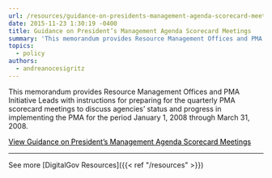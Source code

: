 ```yaml
---
url: /resources/guidance-on-presidents-management-agenda-scorecard-meetings/
date: 2015-11-23 1:30:19 -0400
title: Guidance on President’s Management Agenda Scorecard Meetings
summary: 'This memorandum provides Resource Management Offices and PMA Initiative Leads with instructions for preparing for the quarterly PMA scorecard meetings to discuss agencies&rsquo; status and progress in implementing the PMA for the period January 1, 2008 through March 31, 2008. View Guidance on President&rsquo;s Management Agenda Scorecard Meetings See more DigitalGov Resources'
topics:
  - policy
authors:
  - andreanocesigritz
---
```


This memorandum provides Resource Management Offices and PMA Initiative Leads with instructions for preparing for the quarterly PMA scorecard meetings to discuss agencies’ status and progress in implementing the PMA for the period January 1, 2008 through March 31, 2008.

<a class="button" style="color: #000000" href="https://www.whitehouse.gov/sites/whitehouse.gov/files/omb/memoranda/2008/m08-02.pdf">View Guidance on President’s Management Agenda Scorecard Meetings</a>

* * *

See more [DigitalGov Resources]({{< ref "/resources" >}})
